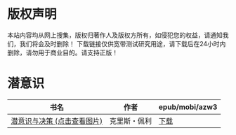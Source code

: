 # 版权声明

本站内容均从网上搜集，版权归著作人及版权方所有，如侵犯您的权益，请通知我们，我们将会及时删除！ 下载链接仅供宽带测试研究用途，请下载后在24小时内删除，请勿用于商业目的。请支持正版！

# 潜意识

| 书名 | 作者 | epub/mobi/azw3 |
| --- | --- | --- |
| [潜意识与决策 (点击查看图片)](https://www.dushupai.com/attachment/2024/06/07/ad221f261109b8c3.jpg) | 克里斯・佩利 | [下载](https://url89.ctfile.com/f/31084289-1357043596-28e35d?p=8866) |
